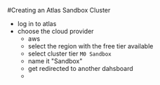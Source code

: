 #Creating an Atlas Sandbox Cluster
- log in to atlas
- choose the cloud provider
  - aws
  - select the region with the free tier available
  - select cluster tier ```M0 Sandbox```
  - name it "Sandbox"
  - get redirected to another dahsboard
  - 